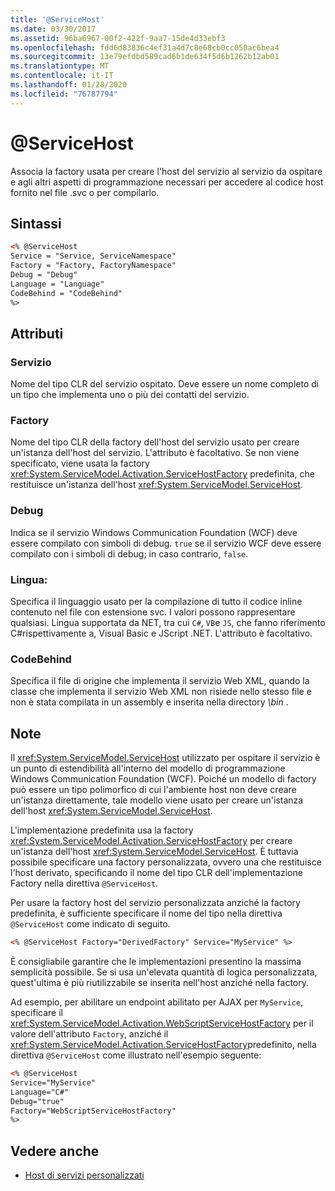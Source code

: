 ```yaml
---
title: '@ServiceHost'
ms.date: 03/30/2017
ms.assetid: 96ba6967-00f2-422f-9aa7-15de4d33ebf3
ms.openlocfilehash: fdd6d83836c4ef31a4d7c8e68cb0cc050ac6bea4
ms.sourcegitcommit: 13e79efdbd589cad6b1de634f5d6b1262b12ab01
ms.translationtype: MT
ms.contentlocale: it-IT
ms.lasthandoff: 01/28/2020
ms.locfileid: "76787794"
---
```

# <a name="servicehost"></a>\@ServiceHost

Associa la factory usata per creare l'host del servizio al servizio da ospitare e agli altri aspetti di programmazione necessari per accedere al codice host fornito nel file .svc o per compilarlo.

## <a name="syntax"></a>Sintassi

```xml
<% @ServiceHost
Service = "Service, ServiceNamespace"
Factory = "Factory, FactoryNamespace"
Debug = "Debug"
Language = "Language"
CodeBehind = "CodeBehind"
%>
```

## <a name="attributes"></a>Attributi

### <a name="service"></a>Servizio

Nome del tipo CLR del servizio ospitato. Deve essere un nome completo di un tipo che implementa uno o più dei contatti del servizio.

### <a name="factory"></a>Factory

Nome del tipo CLR della factory dell'host del servizio usato per creare un'istanza dell'host del servizio. L'attributo è facoltativo. Se non viene specificato, viene usata la factory <xref:System.ServiceModel.Activation.ServiceHostFactory> predefinita, che restituisce un'istanza dell'host <xref:System.ServiceModel.ServiceHost>.

### <a name="debug"></a>Debug

Indica se il servizio Windows Communication Foundation (WCF) deve essere compilato con simboli di debug. `true` se il servizio WCF deve essere compilato con i simboli di debug; in caso contrario, `false`.

### <a name="language"></a>Lingua:

Specifica il linguaggio usato per la compilazione di tutto il codice inline contenuto nel file con estensione svc. I valori possono rappresentare qualsiasi. Lingua supportata da NET, tra cui `C#`, `VB`e `JS`, che fanno riferimento C#rispettivamente a, Visual Basic e JScript .NET. L'attributo è facoltativo.

### <a name="codebehind"></a>CodeBehind

Specifica il file di origine che implementa il servizio Web XML, quando la classe che implementa il servizio Web XML non risiede nello stesso file e non è stata compilata in un assembly e inserita nella directory *\bin* .

## <a name="remarks"></a>Note

Il <xref:System.ServiceModel.ServiceHost> utilizzato per ospitare il servizio è un punto di estendibilità all'interno del modello di programmazione Windows Communication Foundation (WCF). Poiché un modello di factory può essere un tipo polimorfico di cui l'ambiente host non deve creare un'istanza direttamente, tale modello viene usato per creare un'istanza dell'host <xref:System.ServiceModel.ServiceHost>.

L'implementazione predefinita usa la factory <xref:System.ServiceModel.Activation.ServiceHostFactory> per creare un'istanza dell'host <xref:System.ServiceModel.ServiceHost>. È tuttavia possibile specificare una factory personalizzata, ovvero una che restituisce l'host derivato, specificando il nome del tipo CLR dell'implementazione Factory nella direttiva `@ServiceHost`.

Per usare la factory host del servizio personalizzata anziché la factory predefinita, è sufficiente specificare il nome del tipo nella direttiva `@ServiceHost` come indicato di seguito.

```xml
<% @ServiceHost Factory="DerivedFactory" Service="MyService" %>
```

È consigliabile garantire che le implementazioni presentino la massima semplicità possibile. Se si usa un'elevata quantità di logica personalizzata, quest'ultima è più riutilizzabile se inserita nell'host anziché nella factory.

Ad esempio, per abilitare un endpoint abilitato per AJAX per `MyService`, specificare il <xref:System.ServiceModel.Activation.WebScriptServiceHostFactory> per il valore dell'attributo `Factory`, anziché il <xref:System.ServiceModel.Activation.ServiceHostFactory>predefinito, nella direttiva `@ServiceHost` come illustrato nell'esempio seguente:

```xml
<% @ServiceHost
Service="MyService"
Language="C#"
Debug="true"
Factory="WebScriptServiceHostFactory"
%>
```

## <a name="see-also"></a>Vedere anche

- [Host di servizi personalizzati](../../../wcf/samples/custom-service-host.md)
